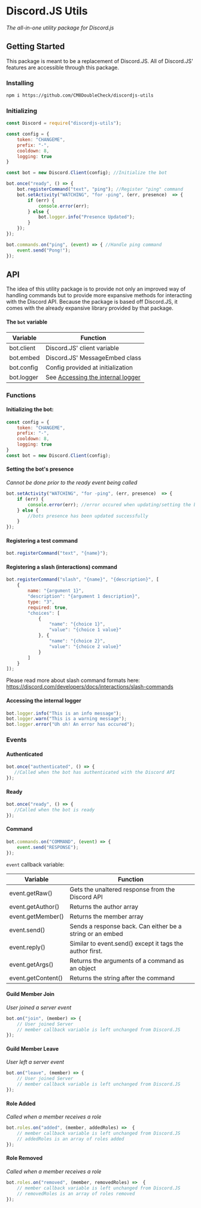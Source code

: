 # Discord.JS Utils
*The all-in-one utility package for Discord.js*

## Getting Started
This package is meant to be a replacement of Discord.JS. All of Discord.JS' features are accessible through this package.
### Installing
```bash
npm i https://github.com/CM8DoubleCheck/discordjs-utils
```

### Initializing
```javascript
const Discord = require("discordjs-utils");

const config = {
    token: "CHANGEME",
    prefix: "-",
    cooldown: 8,
    logging: true
}

const bot = new Discord.Client(config); //Initialize the bot

bot.once("ready", () => {
    bot.registerCommand("text", "ping"); //Register "ping" command
    bot.setActivity("WATCHING", "for -ping", (err, presence)  => {
        if (err) {
            console.error(err);
        } else {
            bot.logger.info("Presence Updated");
        }
    });
});

bot.commands.on("ping", (event) => { //Handle ping command
    event.send("Pong!");
});
```

## API
The idea of this utility package is to provide not only an improved way of handling commands but to provide more expansive methods for interacting with the Discord API. Because the package is based off Discord.JS, it comes with the already expansive library provided by that package.

#### The `bot` variable
| Variable   | Function                            |
|------------|-------------------------------------|
| bot.client | Discord.JS' client variable         |
| bot.embed  | Discord.JS' MessageEmbed class      |
| bot.config | Config provided at initialization   |
| bot.logger | See [Accessing the internal logger](https://github.com/CM8DoubleCheck/discordjs-utils#accessing-the-internal-logger) |

### Functions

#### Initializing the bot:
```javascript
const config = {
    token: "CHANGEME",
    prefix: "-",
    cooldown: 8,
    logging: true
}
const bot = new Discord.Client(config);
```
#### Setting the bot's presence
*Cannot be done prior to the ready event being called*
```javascript
bot.setActivity("WATCHING", "for -ping", (err, presence)  => {
    if (err) {
        console.error(err); //error occured when updating/setting the bot's presence
    } else {
        //bots presence has been updated successfully
    }
});
```

#### Registering a test command
```javascript
bot.registerCommand("text", "{name}");
```

#### Registering a slash (interactions) command
```javascript
bot.registerCommand("slash", "{name}", "{description}", [
    {
        name: "{argument 1}", 
        "description": "{argument 1 description}", 
        type: "3", 
        required: true, 
        "choices": [
            {
                "name": "{choice 1}", 
                "value": "{choice 1 value}"
            }, {
                "name": "{choice 2}", 
                "value": "{choice 2 value}"
            }
        ]
    }
]);
```
Please read more about slash command formats here: https://discord.com/developers/docs/interactions/slash-commands

#### Accessing the internal logger
```javascript
bot.logger.info("This is an info message");
bot.logger.warn("This is a warning message");
bot.logger.error("Uh oh! An error has occured");
```

### Events
#### Authenticated
```javascript
bot.once("authenticated", () => {
   //Called when the bot has authenticated with the Discord API
});
```
#### Ready
```javascript
bot.once("ready", () => {
   //Called when the bot is ready
});
```

#### Command
```javascript
bot.commands.on("COMMAND", (event) => {
    event.send("RESPONSE");
});
```
`event` callback variable:

| Variable           | Function                                                  |
|--------------------|-----------------------------------------------------------|
| event.getRaw()     | Gets the unaltered response from the Discord API          |
| event.getAuthor()  | Returns the author array                                  |
| event.getMember()  | Returns the member array                                  |
| event.send()       | Sends a response back. Can either be a string or an embed |
| event.reply()      | Similar to event.send() except it tags the author first.  |
| event.getArgs()    | Returns the arguments of a command as an object           |
| event.getContent() | Returns the string after the command                      |

#### Guild Member Join
*User joined a server event*

```javascript
bot.on("join", (member) => {
    // User joined Server
    // member callback variable is left unchanged from Discord.JS
});
```
#### Guild Member Leave
*User left a server event*

```javascript
bot.on("leave", (member) => {
    // User joined Server
    // member callback variable is left unchanged from Discord.JS
});
```

#### Role Added
*Called when a member receives a role*
```javascript
bot.roles.on("added", (member, addedRoles) =>  {
    // member callback variable is left unchanged from Discord.JS
    // addedRoles is an array of roles added
});
```
#### Role Removed
*Called when a member receives a role*
```javascript
bot.roles.on("removed", (member, removedRoles) =>  {
    // member callback variable is left unchanged from Discord.JS
    // removedRoles is an array of roles removed
});
```